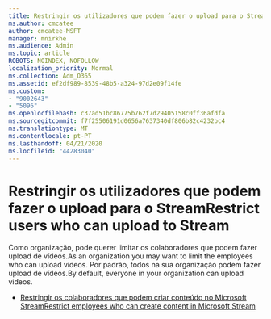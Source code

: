 ```yaml
---
title: Restringir os utilizadores que podem fazer o upload para o Stream
ms.author: cmcatee
author: cmcatee-MSFT
manager: mnirkhe
ms.audience: Admin
ms.topic: article
ROBOTS: NOINDEX, NOFOLLOW
localization_priority: Normal
ms.collection: Adm_O365
ms.assetid: ef2df989-8539-48b5-a324-97d2e09f14fe
ms.custom:
- "9002643"
- "5096"
ms.openlocfilehash: c37ad51bc86775b762f7d29405158c0ff36afdfa
ms.sourcegitcommit: f7f25506191d0656a7637340df806b82c4232bc4
ms.translationtype: MT
ms.contentlocale: pt-PT
ms.lasthandoff: 04/21/2020
ms.locfileid: "44283040"
---
```

# <a name="restrict-users-who-can-upload-to-stream"></a><span data-ttu-id="d214a-102">Restringir os utilizadores que podem fazer o upload para o Stream</span><span class="sxs-lookup"><span data-stu-id="d214a-102">Restrict users who can upload to Stream</span></span>

<span data-ttu-id="d214a-103">Como organização, pode querer limitar os colaboradores que podem fazer upload de vídeos.</span><span class="sxs-lookup"><span data-stu-id="d214a-103">As an organization you may want to limit the employees who can upload videos.</span></span> <span data-ttu-id="d214a-104">Por padrão, todos na sua organização podem fazer upload de vídeos.</span><span class="sxs-lookup"><span data-stu-id="d214a-104">By default, everyone in your organization can upload videos.</span></span>

- [<span data-ttu-id="d214a-105">Restringir os colaboradores que podem criar conteúdo no Microsoft Stream</span><span class="sxs-lookup"><span data-stu-id="d214a-105">Restrict employees who can create content in Microsoft Stream</span></span>](https://docs.microsoft.com/stream/restrict-uploaders)
